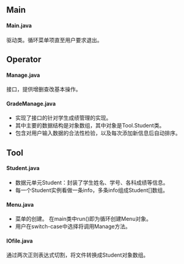 ## Main
#### Main.java
驱动类。循环菜单项直至用户要求退出。
## Operator
#### Manage.java
接口，提供增删查改基本操作。
#### GradeManage.java
- 实现了接口的针对学生成绩管理的实现。    
- 其中主要的数据结构是对象数组，其中对象是Tool.Student类。    
- 包含对用户输入数据的合法性检验，以及每次添加新信息后自动排序。
## Tool
#### Student.java
* 数据元单元Student：封装了学生姓名、学号、各科成绩等信息。    
* 每一个Student实例看做一条info，多条info组成Student[]数组。
#### Menu.java
* 菜单的创建。  在main类中run()即为循环创建Menu对象。    
* 用户在switch-case中选择将调用Manage方法。  
#### IOfile.java
通过两次正则表达式切割，将文件转换成Student对象数组。


